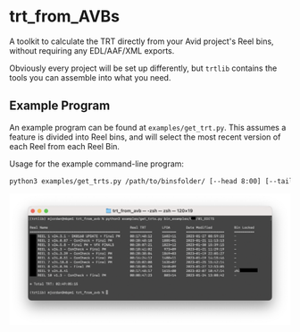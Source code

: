 trt_from_AVBs
=============

A toolkit to calculate the TRT directly from your Avid project's Reel bins, without requiring any EDL/AAF/XML exports.

Obviously every project will be set up differently, but `trtlib` contains the tools you can assemble into what you need.

Example Program
---------------

An example program can be found at `examples/get_trt.py`.  This assumes a feature is divided into Reel bins, and will select the most recent version of each Reel from each Reel Bin.

Usage for the example command-line program:

```bash
python3 examples/get_trts.py /path/to/binsfolder/ [--head 8:00] [--tail 4:00]
```

![get_trts.py example](docs/get_trts.png)
